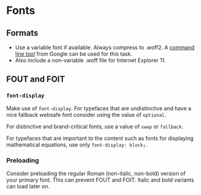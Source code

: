 # Fonts

## Formats

- Use a variable font if available. Always compress to .woff2. A [command line tool](https://github.com/google/woff2) from Google can be used for this task. 
- Also include a non-variable .woff file for Internet Explorer 11.  

## FOUT and FOIT

### `font-display`

Make use of `font-display`. For typefaces that are undistinctive and have a nice fallback websafe font consider using the value of `optional`. 

For distinctive and brand-critical fonts, use a value of `swap` or `fallback`. 

For typefaces that are important to the content such as fonts for displaying mathematical equations, use only `font-display: block;`. 

### Preloading

Consider preloading the regular Roman (non-italic, non-bold) version of your primary font. This can prevent FOUT and FOIT. Italic and bold variants can load later on.  